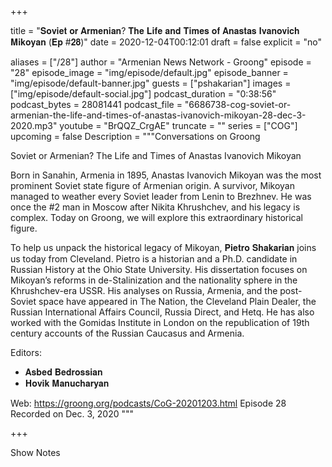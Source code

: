 
+++

title = "𝐒𝐨𝐯𝐢𝐞𝐭 𝐨𝐫 𝐀𝐫𝐦𝐞𝐧𝐢𝐚𝐧? 𝐓𝐡𝐞 𝐋𝐢𝐟𝐞 𝐚𝐧𝐝 𝐓𝐢𝐦𝐞𝐬 𝐨𝐟 𝐀𝐧𝐚𝐬𝐭𝐚𝐬 𝐈𝐯𝐚𝐧𝐨𝐯𝐢𝐜𝐡 𝐌𝐢𝐤𝐨𝐲𝐚𝐧 (𝐄𝐩 #𝟐𝟖)"
date = 2020-12-04T00:12:01
draft = false
explicit = "no"

aliases = ["/28"]
author = "Armenian News Network - Groong"
episode = "28"
episode_image = "img/episode/default.jpg"
episode_banner = "img/episode/default-banner.jpg"
guests = ["pshakarian"]
images = ["img/episode/default-social.jpg"]
podcast_duration = "0:38:56"
podcast_bytes = 28081441
podcast_file = "6686738-cog-soviet-or-armenian-the-life-and-times-of-anastas-ivanovich-mikoyan-28-dec-3-2020.mp3"
youtube = "BrQQZ_CrgAE"
truncate = ""
series = ["COG"]
upcoming = false
Description = """Conversations on Groong

Soviet or Armenian? The Life and Times of Anastas Ivanovich Mikoyan


Born in Sanahin, Armenia in 1895, Anastas Ivanovich Mikoyan was the most prominent Soviet state figure of Armenian origin. A survivor, Mikoyan managed to weather every Soviet leader from Lenin to Brezhnev.  He was once the #2 man in Moscow after Nikita Khrushchev, and his legacy is complex.  Today on Groong, we will explore this extraordinary historical figure.

To help us unpack the historical legacy of Mikoyan, 𝐏𝐢𝐞𝐭𝐫𝐨 𝐒𝐡𝐚𝐤𝐚𝐫𝐢𝐚𝐧 joins us today from Cleveland. Pietro is a historian and a Ph.D. candidate in Russian History at the Ohio State University. His dissertation focuses on Mikoyan’s reforms in de-Stalinization and the nationality sphere in the Khrushchev-era USSR. His analyses on Russia, Armenia, and the post-Soviet space have appeared in The Nation, the Cleveland Plain Dealer, the Russian International Affairs Council, Russia Direct, and Hetq.  He has also worked with the Gomidas Institute in London on the republication of 19th century accounts of the Russian Caucasus and Armenia.

Editors:
  - 𝐀𝐬𝐛𝐞𝐝 𝐁𝐞𝐝𝐫𝐨𝐬𝐬𝐢𝐚𝐧
  - 𝐇𝐨𝐯𝐢𝐤 𝐌𝐚𝐧𝐮𝐜𝐡𝐚𝐫𝐲𝐚𝐧

Web: https://groong.org/podcasts/CoG-20201203.html
Episode 28
Recorded on Dec. 3, 2020
"""

+++

Show Notes

